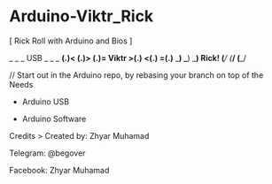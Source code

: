 
# Arduino-Viktr_Rick
[ Rick Roll with Arduino and Bios ]

   _      _      _      USB       _      _      _
   __(.)< __(.)> __(.)=   Viktr   >(.)__ <(.)__ =(.)__
   \___)  \___)  \___)    Rick!    (___/  (___/  (___/ 


// Start out in the Arduino repo, by rebasing your branch on top of the
Needs

 - Arduino USB

 - Arduino Software

Credits >
Created by: Zhyar Muhamad

Telegram: @begover

Facebook: Zhyar Muhamad

